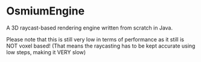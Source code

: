 # OsmiumEngine
 A 3D raycast-based rendering engine written from scratch in Java.

Please note that this is still very low in terms of performance as it still is NOT voxel based!
(That means the raycasting has to be kept accurate using low steps, making it VERY slow)
